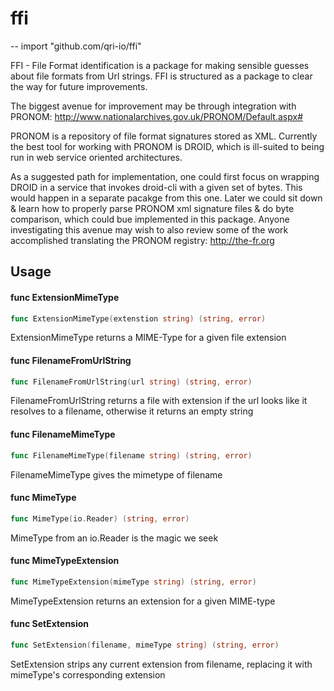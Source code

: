 # ffi
--
    import "github.com/qri-io/ffi"

FFI - File Format identification is a package for making sensible guesses about
file formats from Url strings. FFI is structured as a package to clear the way
for future improvements.

The biggest avenue for improvement may be through integration with PRONOM:
http://www.nationalarchives.gov.uk/PRONOM/Default.aspx#

PRONOM is a repository of file format signatures stored as XML. Currently the
best tool for working with PRONOM is DROID, which is ill-suited to being run in
web service oriented architectures.

As a suggested path for implementation, one could first focus on wrapping DROID
in a service that invokes droid-cli with a given set of bytes. This would happen
in a separate pacakge from this one. Later we could sit down & learn how to
properly parse PRONOM xml signature files & do byte comparison, which could bue
implemented in this package. Anyone investigating this avenue may wish to also
review some of the work accomplished translating the PRONOM registry:
http://the-fr.org

## Usage

#### func  ExtensionMimeType

```go
func ExtensionMimeType(extenstion string) (string, error)
```
ExtensionMimeType returns a MIME-Type for a given file extension

#### func  FilenameFromUrlString

```go
func FilenameFromUrlString(url string) (string, error)
```
FilenameFromUrlString returns a file with extension if the url looks like it
resolves to a filename, otherwise it returns an empty string

#### func  FilenameMimeType

```go
func FilenameMimeType(filename string) (string, error)
```
FilenameMimeType gives the mimetype of filename

#### func  MimeType

```go
func MimeType(io.Reader) (string, error)
```
MimeType from an io.Reader is the magic we seek

#### func  MimeTypeExtension

```go
func MimeTypeExtension(mimeType string) (string, error)
```
MimeTypeExtension returns an extension for a given MIME-type

#### func  SetExtension

```go
func SetExtension(filename, mimeType string) (string, error)
```
SetExtension strips any current extension from filename, replacing it with
mimeType's corresponding extension
